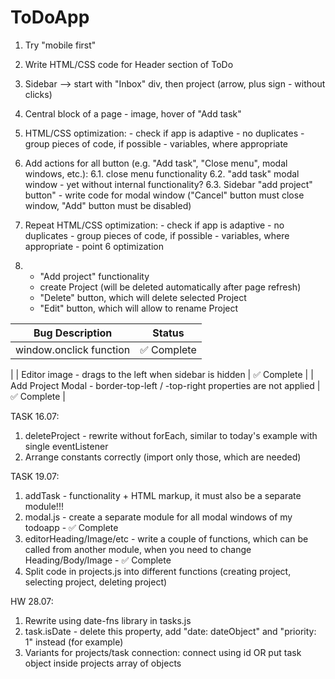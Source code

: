 # ToDoApp

1. Try "mobile first"
2. Write HTML/CSS code for Header section of ToDo
3. Sidebar --> start with "Inbox" div, then project (arrow, plus sign - without clicks)
4. Central block of a page - image, hover of "Add task"

5. HTML/CSS optimization: - check if app is adaptive - no duplicates - group pieces of code, if possible - variables, where appropriate

6. Add actions for all button (e.g. "Add task", "Close menu", modal windows, etc.):
   6.1. close menu functionality
   6.2. "add task" modal window - yet without internal functionality?
   6.3. Sidebar "add project" button" - write code for modal window ("Cancel" button must close window, "Add" button must be disabled)

7. Repeat HTML/CSS optimization: - check if app is adaptive - no duplicates - group pieces of code, if possible - variables, where appropriate - point 6 optimization

8. - "Add project" functionality
   - create Project (will be deleted automatically after page refresh)
   <!-- - save it into Object (variable), if there are many of them massive of Objects -->
   - "Delete" button, which will delete selected Project
   - "Edit" button, which will allow to rename Project
   <!-- - separate list of completed "Task" with visual effects (e.g. opacity changing) -->

| Bug Description         | Status      |
| ----------------------- | ----------- |
| window.onclick function | ✅ Complete |

|
| Editor image - drags to the left when sidebar is hidden | ✅ Complete |
| Add Project Modal - border-top-left / -top-right properties are not applied | ✅ Complete |

TASK 16.07:

1. deleteProject - rewrite without forEach, similar to today's example with single eventListener
2. Arrange constants correctly (import only those, which are needed)

TASK 19.07:

1. addTask - functionality + HTML markup, it must also be a separate module!!!
2. modal.js - create a separate module for all modal windows of my todoapp - ✅ Complete
3. editorHeading/Image/etc - write a couple of functions, which can be called from another module, when you need to change Heading/Body/Image - ✅ Complete
4. Split code in projects.js into different functions (creating project, selecting project, deleting project)

HW 28.07:
1. Rewrite using date-fns library in tasks.js
2. task.isDate - delete this property, add "date: dateObject" and "priority: 1" instead (for example)
3. Variants for projects/task connection: connect using id OR put task object inside projects array of objects

